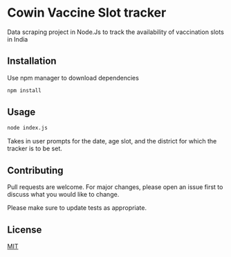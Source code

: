 # Cowin Vaccine Slot tracker
Data scraping project in Node.Js to track the availability of vaccination slots in India

## Installation

Use npm manager to download dependencies

```bash
npm install
```

## Usage

```python
node index.js
```

Takes in user prompts for the date, age slot, and the district for which the tracker is to be set.

## Contributing
Pull requests are welcome. For major changes, please open an issue first to discuss what you would like to change.

Please make sure to update tests as appropriate.

## License
[MIT](https://choosealicense.com/licenses/mit/)
